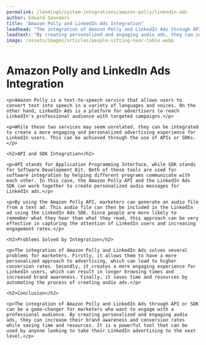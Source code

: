 ```yaml
---
permalink: /landings/system-integrations/amazon-polly/linkedin-ads
author: Edward Saunders
title: "Amazon Polly and LinkedIn Ads Integration"
leadhead: "The integration of Amazon Polly and LinkedIn Ads through API or SDK can be a game-changer for marketers who want to engage with a professional audience"
leadtext: "By creating personalized and engaging audio ads, they can increase their brand awareness and conversion rates while saving time and resources. It is a powerful tool that can be used by anyone looking to take their LinkedIn advertising to the next level."
image: /assets/images/articles/people-sitting-near-table.webp
---
```

<div class="arttext">	<h1>Amazon Polly and LinkedIn Ads Integration</h1>

	<p>Amazon Polly is a text-to-speech service that allows users to convert text into speech in a variety of languages and voices. On the other hand, LinkedIn Ads is a platform for advertisers to reach LinkedIn's professional audience with targeted campaigns.</p>

	<p>While these two services may seem unrelated, they can be integrated to create a more engaging and personalized advertising experience for LinkedIn users. This can be achieved through the use of APIs or SDKs.</p>

	<h2>API and SDK Integration</h2>

	<p>API stands for Application Programming Interface, while SDK stands for Software Development Kit. Both of these tools are used for software integration by helping different programs communicate with each other. In this case, the Amazon Polly API and the LinkedIn Ads SDK can work together to create personalized audio messages for LinkedIn ads.</p>

	<p>By using the Amazon Polly API, marketers can generate an audio file from a text ad. This audio file can then be included in the LinkedIn ad using the LinkedIn Ads SDK. Since people are more likely to remember what they hear than what they read, this approach can be very effective in capturing the attention of LinkedIn users and increasing engagement rates.</p>

	<h2>Problems Solved by Integration</h2>

	<p>The integration of Amazon Polly and LinkedIn Ads solves several problems for marketers. Firstly, it allows them to have a more personalized approach to advertising, which can lead to higher conversion rates. Secondly, it creates a more engaging experience for LinkedIn users, which can result in longer browsing times and increased brand awareness. Finally, it saves time and resources by automating the process of creating audio ads.</p>

	<h2>Conclusion</h2>

	<p>The integration of Amazon Polly and LinkedIn Ads through API or SDK can be a game-changer for marketers who want to engage with a professional audience. By creating personalized and engaging audio ads, they can increase their brand awareness and conversion rates while saving time and resources. It is a powerful tool that can be used by anyone looking to take their LinkedIn advertising to the next level.</p>
</div>